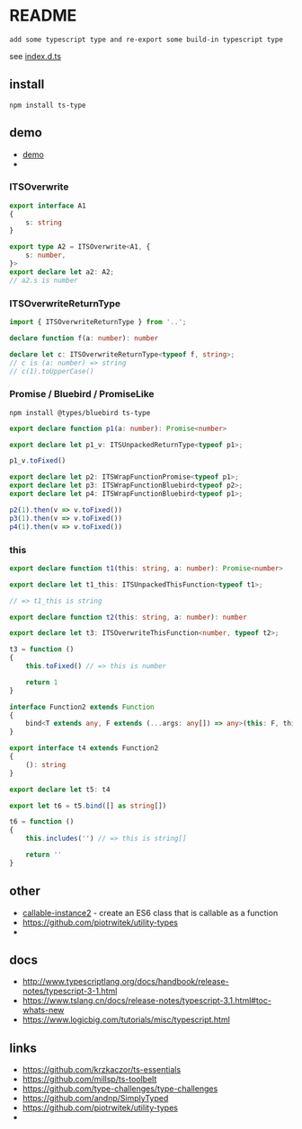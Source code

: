 # README

    add some typescript type and re-export some build-in typescript type

see [index.d.ts](https://github.com/bluelovers/ws-ts-type/tree/master/packages/ts-type/index.d.ts)

## install

```nodemon
npm install ts-type
```

## demo

- [demo](https://github.com/bluelovers/ws-ts-type/tree/master/packages/ts-type/test/demo)
- 

### ITSOverwrite

```ts
export interface A1
{
	s: string
}

export type A2 = ITSOverwrite<A1, {
	s: number,
}>
export declare let a2: A2;
// a2.s is number
```

### ITSOverwriteReturnType

```ts
import { ITSOverwriteReturnType } from '..';

declare function f(a: number): number

declare let c: ITSOverwriteReturnType<typeof f, string>;
// c is (a: number) => string
// c(1).toUpperCase()
```

### Promise / Bluebird / PromiseLike

```nodemon
npm install @types/bluebird ts-type
```

```ts
export declare function p1(a: number): Promise<number>

export declare let p1_v: ITSUnpackedReturnType<typeof p1>;

p1_v.toFixed()

export declare let p2: ITSWrapFunctionPromise<typeof p1>;
export declare let p3: ITSWrapFunctionBluebird<typeof p2>;
export declare let p4: ITSWrapFunctionBluebird<typeof p1>;

p2(1).then(v => v.toFixed())
p3(1).then(v => v.toFixed())
p4(1).then(v => v.toFixed())
```

### this

```ts
export declare function t1(this: string, a: number): Promise<number>

export declare let t1_this: ITSUnpackedThisFunction<typeof t1>;

// => t1_this is string
```

```ts
export declare function t2(this: string, a: number): number

export declare let t3: ITSOverwriteThisFunction<number, typeof t2>;

t3 = function ()
{
	this.toFixed() // => this is number

	return 1
}
```

```ts
interface Function2 extends Function
{
	bind<T extends any, F extends (...args: any[]) => any>(this: F, thisArg: T, ...argArray: any[]): ITSOverwriteThisFunction<T, F>;
}

export interface t4 extends Function2
{
	(): string
}

export declare let t5: t4

export let t6 = t5.bind([] as string[])

t6 = function ()
{
	this.includes('') // => this is string[]

	return ''
}
```

## other

- [callable-instance2](https://www.npmjs.com/package/callable-instance2) - create an ES6 class that is callable as a function
- https://github.com/piotrwitek/utility-types
- 

## docs

- http://www.typescriptlang.org/docs/handbook/release-notes/typescript-3-1.html
- https://www.tslang.cn/docs/release-notes/typescript-3.1.html#toc-whats-new
- https://www.logicbig.com/tutorials/misc/typescript.html

## links

- https://github.com/krzkaczor/ts-essentials
- https://github.com/millsp/ts-toolbelt
- https://github.com/type-challenges/type-challenges
- https://github.com/andnp/SimplyTyped
- https://github.com/piotrwitek/utility-types
- 
